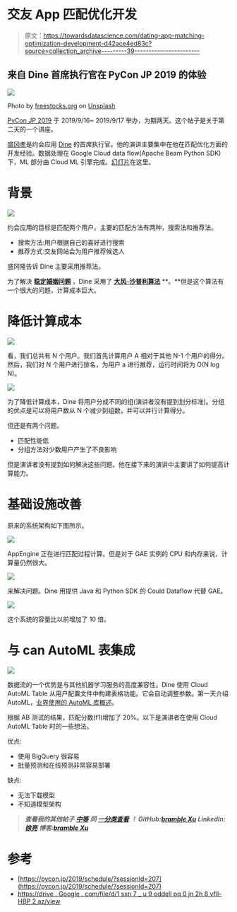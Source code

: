 # 交友 App 匹配优化开发

> 原文：<https://towardsdatascience.com/dating-app-matching-optimization-development-d42ace4ed83c?source=collection_archive---------39----------------------->

## 来自 Dine 首席执行官在 PyCon JP 2019 的体验

![](img/bb584d66e77d8533c55c011308bec49e.png)

Photo by [freestocks.org](https://unsplash.com/@freestocks?utm_source=unsplash&utm_medium=referral&utm_content=creditCopyText) on [Unsplash](https://unsplash.com/search/photos/dating?utm_source=unsplash&utm_medium=referral&utm_content=creditCopyText)

[PyCon JP 2019](https://pycon.jp/2019/) 于 2019/9/16~ 2019/9/17 举办，为期两天。这个帖子是关于第二天的一个讲座。

[盛冈孝](https://twitter.com/_ok_mario)是约会应用 [Dine](http://dine.dating/) 的首席执行官。他的演讲主要集中在他在匹配优化方面的开发经验。数据处理在 Google Cloud data flow(Apache Beam Python SDK)下，ML 部分由 Cloud ML 引擎完成。[幻灯片](https://drive.google.com/file/d/1SXn7_u9OddelLPQ0Jn2H8vflL-hBp2Az/view)在这里。

# 背景

![](img/9df9f9ab4efa8fa815a4ceb89e76ec79.png)

约会应用的目标是匹配两个用户。主要的匹配方法有两种，搜索法和推荐法。

*   搜索方法:用户根据自己的喜好进行搜索
*   推荐方式:交友网站会为用户推荐候选人

盛冈隆告诉 Dine 主要采用推荐法。

为了解决 [**稳定婚姻问题**](https://www.wikiwand.com/en/Stable_marriage_problem) ，Dine 采用了 [**大风**–**沙普利算法**](/gale-shapley-algorithm-simply-explained-caa344e643c2) **。**但是这个算法有一个很大的问题，计算成本巨大。

# 降低计算成本

![](img/7971278a5ff22250f04ac8395d669660.png)

看，我们总共有 N 个用户。我们首先计算用户 A 相对于其他 N-1 个用户的得分。然后，我们对 N 个用户进行排名，为用户 a 进行推荐，运行时间将为 O(N log N)。

![](img/b06c4b2419e21f5ce27bedc1ef577ec9.png)

为了降低计算成本，Dine 将用户分成不同的组(演讲者没有提到划分标准)。分组的优点是可以将用户数从 N 个减少到组数，并可以并行计算得分。

但还是有两个问题。

*   匹配性能低
*   分组方法对少数用户产生了不良影响

但是演讲者没有提到如何解决这些问题。他在接下来的演讲中主要讲了如何提高计算能力。

# 基础设施改善

原来的系统架构如下图所示。

![](img/945dbfb67e0dac0fcfdf11ffd99c2a81.png)

AppEngine 正在进行匹配过程计算。但是对于 GAE 实例的 CPU 和内存来说，计算量仍然很大。

![](img/3b0079863ab6b3619c896eb48a63dad5.png)

来解决问题。Dine 用提供 Java 和 Python SDK 的 Could Dataflow 代替 GAE。

![](img/65c09929cbd0943991b1ac0ed5af102b.png)

这个系统的容量比以前增加了 10 倍。

# 与 can AutoML 表集成

![](img/cd8b29fa5c133a07c0f83e0a2e9ac80f.png)

数据流的一个优势是与其他机器学习服务的高度兼容性。Dine 使用 Cloud AutoML Table 从用户配置文件中构建表格功能。它会自动调整参数。第一天介绍 AutoML，[业界使用的 AutoML 库概述](https://medium.com/@bramblexu/overview-of-automl-from-pycon-jp-2019-c8996954692f)。

根据 AB 测试的结果，匹配分数(f1)增加了 20%。以下是演讲者在使用 Cloud AutoML Table 时的一些想法。

优点:

*   使用 BigQuery 很容易
*   批量预测和在线预测非常容易部署

缺点:

*   无法下载模型
*   不知道模型架构

> ***查看我的其他帖子*** [***中等***](https://medium.com/@bramblexu) ***同*** [***一分类查看***](https://bramblexu.com/posts/eb7bd472/) ***！
> GitHub:***[***bramble Xu***](https://github.com/BrambleXu) ***LinkedIn:***[***徐亮***](https://www.linkedin.com/in/xu-liang-99356891/) ***博客:***[***bramble Xu***](https://bramblexu.com)

# 参考

*   [https://pycon.jp/2019/schedule/?sessionId=207](https://pycon.jp/2019/schedule/?sessionId=207)
*   [https://drive . Google . com/file/d/1 sxn 7 _ u 9 oddell pq 0 jn 2h 8 vfll-HBP 2 az/view](https://drive.google.com/file/d/1SXn7_u9OddelLPQ0Jn2H8vflL-hBp2Az/view)